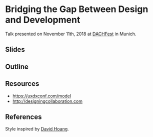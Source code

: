 # Bridging the Gap Between Design and Development

Talk presented on November 11th, 2018 at [DACHFest](https://dachfest.com) in Munich.

## Slides

## Outline

## Resources

- https://uxdxconf.com/model
- http://designingcollaboration.com

## References

Style inspired by [David Hoang](https://github.com/davidhoang/dh/tree/master/speaking/2018-uxdx).
